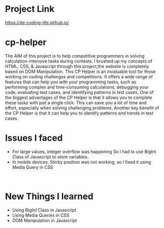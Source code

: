 # Project Link
https://de-coding-life.github.io/

# cp-helper
The AIM of this project is to help competitive programmers in solving calculation-intensive tasks during contests.
I brushed up my concepts of HTML, CSS, & Javascript through this project,the website is completely based on DOM Manipulation.
This CP Helper is an invaluable tool for those working on coding challenges and competitions.
It offers a wide range of features that can help you with your programming tasks, such as performing complex and time-consuming calculations, debugging your code, evaluating test cases, and identifying patterns in test cases.
One of the biggest advantages of the CP Helper is that it allows you to complete these tasks with just a single click.
This can save you a lot of time and effort, especially when solving challenging problems.
Another key benefit of the CP Helper is that it can help you to identify patterns and trends in test cases.

# Issues I faced
* For large values, integer overflow was happening So I had to use BigInt Class of Javascript to store variables. 
* In mobile devices, Sticky position was not working, so I fixed it using Media Query in CSS
<br>

# New Things I learned
* Using BigInt Class in Javascript <br>
* Using Media Queries in CSS <br>
* DOM Manipulation in Javascript <br>
